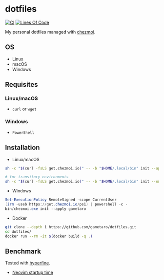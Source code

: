 # dotfiles

[![CI](https://github.com/gametaro/dotfiles/actions/workflows/ci.yml/badge.svg)](https://github.com/gametaro/dotfiles/actions/workflows/ci.yml)
[![Lines Of Code](https://tokei.rs/b1/github/gametaro/dotfiles?category=code)](https://github.com/XAMPPRocky/tokei)

My personal dotfiles managed with [chezmoi](https://github.com/twpayne/chezmoi).

## OS

* Linux
* macOS
* Windows

## Requisites

### Linux/macOS

* `curl` or `wget`

### Windows

* `PowerShell`

## Installation

* Linux/macOS

```bash
sh -c "$(curl -fsLS get.chezmoi.io)" -- -b "$HOME/.local/bin" init --apply gametaro

# for transitory environments
sh -c "$(curl -fsLS get.chezmoi.io)" -- -b "$HOME/.local/bin" init --one-shot gametaro
```

* Windows

```powershell
Set-ExecutionPolicy RemoteSigned -scope CurrentUser
(irm -useb https://get.chezmoi.io/ps1) | powershell -c -
bin/chezmoi.exe init --apply gametaro
```

* Docker

```bash
git clone --depth 1 https://github.com/gametaro/dotfiles.git
cd dotfiles/
docker run --rm -it $(docker build -q .)
```

## Benchmark

Tested with [hyperfine](https://github.com/sharkdp/hyperfine).

* [Neovim startup time](https://gametaro.github.io/dotfiles/dev/bench/)
